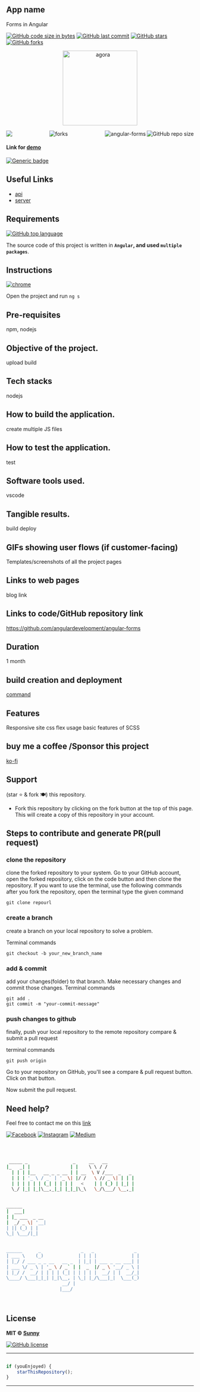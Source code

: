 
## App name
Forms in Angular

[![GitHub code size in bytes](https://img.shields.io/github/languages/code-size/angulardevelopment/angular-forms?logo=github&style=social)](https://github.com/angulardevelopment/) [![GitHub last commit](https://img.shields.io/github/last-commit/angulardevelopment/angular-forms?style=social&logo=git)](https://github.com/angulardevelopment/) [![GitHub stars](https://img.shields.io/github/stars/angulardevelopment/angular-forms?style=social)](https://github.com/angulardevelopment/angular-forms/stargazers) [![GitHub forks](https://img.shields.io/github/forks/angulardevelopment/angular-forms?style=social&logo=git)](https://github.com/angulardevelopment/angular-forms/network)

<p align="center">
<a href="#">
<img src="src/assets/img.png" width="200px" alt="agora"/>
</a>
</p>

<img align="left" src="http://estruyf-github.azurewebsites.net/api/VisitorHit?user=angulardevelopment&repo=angular-forms&countColorcountColor&countColor=%237B1E7B"/>
<img align="right" src="https://img.shields.io/github/repo-size/angulardevelopment/angular-forms?style=for-the-badge&logo=appveyor" alt="GitHub repo size"/>

<img align="right" alt="angular-forms" src="https://socialify.git.ci/angulardevelopment/angular-forms/image?font=Inter&forks=1&issues=1&logo=https%3A%2F%2Fencrypted-tbn0.gstatic.com%2Fimages%3Fq%3Dtbn%3AANd9GcT3XNTrF7bUh1kkqV4M7IacbSBLCqgmDAhyVV-Nf7X6nlWhB4eL4-7CfDPaxC0LmyEqX6o%26usqp%3DCAU&name=1&owner=1&pattern=Floating%20Cogs&pulls=1&stargazers=1&theme=Dark" />

<p align="center">
<img src="https://forthebadge.com/images/badges/built-with-love.svg" alt=" forks"/>
</p>

#### Link for [demo](#) 
[![Generic badge](https://img.shields.io/badge/view-demo-orange)](#)

## Useful Links

- [api](#)
- [server](#)


## Requirements

[![GitHub top language](https://img.shields.io/github/languages/top/angulardevelopment/angular-forms?logo=html&style=social)](https://github.com/angulardevelopment/)

The source code of this project is written in **`Angular`, and used `multiple packages`**. 

## Instructions

[![chrome](https://img.shields.io/badge/Open-project-lightgrey.svg?logo=google-chrome&style=popout&logoColor=red)](#)

Open the project and run `ng s` 

## Pre-requisites
npm, nodejs
## Objective of the project.
upload build
## Tech stacks 
nodejs
## How to build the application.
create multiple JS files
## How to test the application.
test
## Software tools used.
vscode
## Tangible results.
build deploy
## GIFs showing user flows (if customer-facing)
Templates/screenshots of all the project pages

## Links to web pages
blog link
## Links to code/GitHub repository link
https://github.com/angulardevelopment/angular-forms
## Duration
1 month
## build creation and deployment
[command](#)
## Features
Responsive site
css flex usage
basic features of SCSS

## buy me a coffee /Sponsor this project

[ko-fi](https://ko-fi.com/softwaredev)

## Support
 (star ⭐ & fork 🍽️) this repository.
 - Fork this repository by clicking on the fork button at the top of this page. This will create a copy of this repository in your account.
   




  

 ##  Steps to contribute and generate PR(pull request)

 ###  clone the repository
clone the forked repository to your system. Go to your GitHub account, open the forked repository, click on the code button and then clone the repository.
If you want to use the terminal, use the following commands after you fork the repository, open the terminal type the given command
```
git clone repourl
```
### create a branch
 create a branch on your local repository to solve a problem.

Terminal commands
```
git checkout -b your_new_branch_name
```   
###   add & commit
add your changes(folder) to that branch.
Make necessary changes and commit those changes. Terminal commands
```
git add .
git commit -m "your-commit-message"
```
### push changes to github
finally, push your local repository to the remote repository compare & submit a pull request

terminal commands
```
git push origin 
```
Go to your repository on GitHub, you'll see a compare & pull request button. Click on that button.

Now submit the pull request.
   
## Need help?
Feel free to contact me on this [link](https://bio.link/angulardev) 

[![Facebook](https://img.shields.io/badge/Facebook-add-blue.svg?logo=facebook&logoColor=white)](https://www.facebook.com/learnangular2plus/) [![Instagram](https://img.shields.io/badge/Instagram-follow-purple.svg?logo=instagram&logoColor=white)](https://www.instagram.com/angular_development/) [![Medium](https://img.shields.io/badge/Medium-follow-black.svg?logo=medium&logoColor=white)](https://eraoftech.medium.com/ )


```bash



 _____ _                 _     __   __            
|_   _| |               | |    \ \ / /            
  | | | |__   __ _ _ __ | | __  \ V /___  _   _   
  | | | '_ \ / _` | '_ \| |/ /   \ // _ \| | | |  
  | | | | | | (_| | | | |   <    | | (_) | |_| |  
  \_/ |_| |_|\__,_|_| |_|_|\_\   \_/\___/ \__,_|  
                                                  
                                                  
______                                            
|  ___|                                           
| |_ ___  _ __                                    
|  _/ _ \| '__|                                   
| || (_) | |                                      
\_| \___/|_|                                      
                                                  
                                                  
______      _               _   _               _ 
| ___ \    (_)             | | | |             | |
| |_/ / ___ _ _ __   __ _  | |_| | ___ _ __ ___| |
| ___ \/ _ \ | '_ \ / _` | |  _  |/ _ \ '__/ _ \ |
| |_/ /  __/ | | | | (_| | | | | |  __/ | |  __/_|
\____/ \___|_|_| |_|\__, | \_| |_/\___|_|  \___(_)
                     __/ |                        
                    |___/                         

 


```

## License

**MIT &copy; [Sunny](https://github.com/angulardevelopment/angular-forms/blob/master/LICENSE)**

[![GitHub license](https://img.shields.io/github/license/angulardevelopment/angular-forms?style=social&logo=github)](https://github.com/angulardevelopment/angular-forms/blob/master/LICENSE) 

---------

```javascript

if (youEnjoyed) {
    starThisRepository();
}

```

-----------




 

